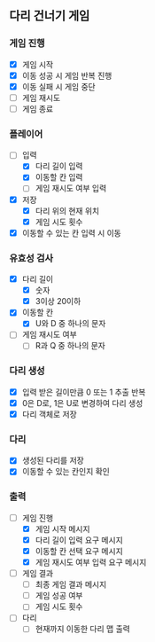 ## 다리 건너기 게임
### 게임 진행
- [X] 게임 시작
- [X] 이동 성공 시 게임 반복 진행
- [X] 이동 실패 시 게임 중단
- [ ] 게임 재시도
- [ ] 게임 종료

### 플레이어
- [ ] 입력
  - [X] 다리 길이 입력
  - [X] 이동할 칸 입력
  - [ ] 게임 재시도 여부 입력
- [X] 저장
  - [X] 다리 위의 현재 위치
  - [X] 게임 시도 횟수
- [X] 이동할 수 있는 칸 입력 시 이동

### 유효성 검사
- [X] 다리 길이
  - [X] 숫자
  - [X] 3이상 20이하
- [X] 이동할 칸
  - [X] U와 D 중 하나의 문자
- [ ] 게임 재시도 여부
  - [ ] R과 Q 중 하나의 문자

### 다리 생성
- [X] 입력 받은 길이만큼 0 또는 1 추출 반복
- [X] 0은 D로, 1은 U로 변경하여 다리 생성
- [X] 다리 객체로 저장

### 다리
- [X] 생성된 다리를 저장
- [X] 이동할 수 있는 칸인지 확인

### 출력
- [ ] 게임 진행
  - [X] 게임 시작 메시지
  - [X] 다리 길이 입력 요구 메시지
  - [X] 이동할 칸 선택 요구 메시지
  - [X] 게임 재시도 여부 입력 요구 메시지
- [ ] 게임 결과
  - [ ] 최종 게임 결과 메시지
  - [ ] 게임 성공 여부
  - [ ] 게임 시도 횟수
- [ ] 다리
  - [ ] 현재까지 이동한 다리 맵 출력
